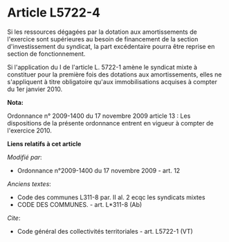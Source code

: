 # Article L5722-4

Si les ressources dégagées par la dotation aux amortissements de l'exercice sont supérieures au besoin de financement de la
section d'investissement du syndicat, la part excédentaire pourra être reprise en section de fonctionnement. 

Si l'application du I de l'article L. 5722-1 amène le syndicat mixte à constituer pour la première fois des dotations aux
amortissements, elles ne s'appliquent à titre obligatoire qu'aux immobilisations acquises à compter du 1er janvier 2010.

**Nota:**

Ordonnance n° 2009-1400 du 17 novembre 2009 article 13 : Les dispositions de la présente ordonnance entrent en vigueur à
compter de l'exercice 2010.

**Liens relatifs à cet article**

_Modifié par_:

  - Ordonnance n°2009-1400 du 17 novembre 2009 - art. 12

_Anciens textes_:

  - Code des communes L311-8 par. II al. 2 ecqc les syndicats mixtes
  - CODE DES COMMUNES. - art. L*311-8 (Ab)

_Cite_:

  - Code général des collectivités territoriales - art. L5722-1 (VT)
